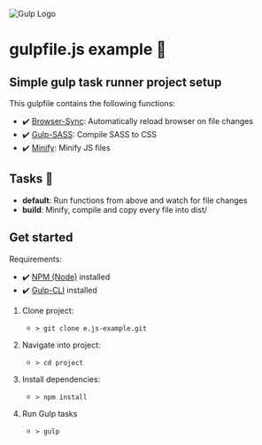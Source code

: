 ![Gulp Logo](https://upload.wikimedia.org/wikipedia/commons/7/72/Gulp.js_Logo.svg)

# gulpfile.js example :tropical_drink:

## Simple gulp task runner project setup

This gulpfile contains the following functions:

- :heavy_check_mark: [Browser-Sync](https://www.npmjs.com/package/browser-sync): Automatically reload browser on file changes
- :heavy_check_mark: [Gulp-SASS](https://www.npmjs.com/package/gulp-sass): Compile SASS to CSS
- :heavy_check_mark: [Minify](https://www.npmjs.com/package/minify): Minify JS files

## Tasks :runner:

- **default**: Run functions from above and watch for file changes
- **build**: Minify, compile and copy every file into dist/

## Get started

Requirements:
- :heavy_check_mark: [NPM (Node)](https://nodejs.org/en/) installed
- :heavy_check_mark: [Gulp-CLI](https://gulpjs.com/) installed

1. Clone project:
   * `> git clone e.js-example.git`
  
2. Navigate into project:
   * `> cd project`
  
3. Install dependencies:
   * `> npm install`
  
4. Run Gulp tasks
   * `> gulp`

